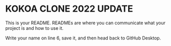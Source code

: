 # KOKOA CLONE 2022 UPDATE

This is your README. READMEs are where you can communicate what your project is and how to use it.

Write your name on line 6, save it, and then head back to GitHub Desktop.
